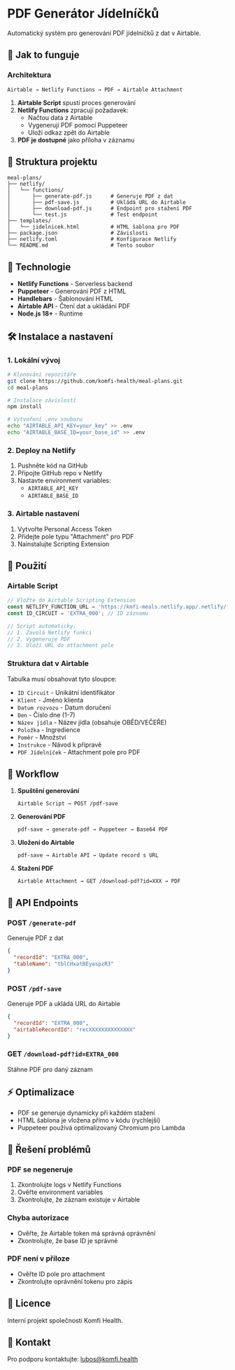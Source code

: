 # PDF Generátor Jídelníčků

Automatický systém pro generování PDF jídelníčků z dat v Airtable.

## 🚀 Jak to funguje

### Architektura
```
Airtable → Netlify Functions → PDF → Airtable Attachment
```

1. **Airtable Script** spustí proces generování
2. **Netlify Functions** zpracují požadavek:
   - Načtou data z Airtable
   - Vygenerují PDF pomocí Puppeteer
   - Uloží odkaz zpět do Airtable
3. **PDF je dostupné** jako příloha v záznamu

## 📁 Struktura projektu

```
meal-plans/
├── netlify/
│   └── functions/
│       ├── generate-pdf.js      # Generuje PDF z dat
│       ├── pdf-save.js          # Ukládá URL do Airtable
│       ├── download-pdf.js      # Endpoint pro stažení PDF
│       └── test.js              # Test endpoint
├── templates/
│   └── jidelnicek.html          # HTML šablona pro PDF
├── package.json                 # Závislosti
├── netlify.toml                 # Konfigurace Netlify
└── README.md                    # Tento soubor
```

## 🔧 Technologie

- **Netlify Functions** - Serverless backend
- **Puppeteer** - Generování PDF z HTML
- **Handlebars** - Šablonování HTML
- **Airtable API** - Čtení dat a ukládání PDF
- **Node.js 18+** - Runtime

## 🛠️ Instalace a nastavení

### 1. Lokální vývoj
```bash
# Klonování repozitáře
git clone https://github.com/komfi-health/meal-plans.git
cd meal-plans

# Instalace závislostí
npm install

# Vytvoření .env souboru
echo "AIRTABLE_API_KEY=your_key" >> .env
echo "AIRTABLE_BASE_ID=your_base_id" >> .env
```

### 2. Deploy na Netlify
1. Pushněte kód na GitHub
2. Připojte GitHub repo v Netlify
3. Nastavte environment variables:
   - `AIRTABLE_API_KEY`
   - `AIRTABLE_BASE_ID`

### 3. Airtable nastavení
1. Vytvořte Personal Access Token
2. Přidejte pole typu "Attachment" pro PDF
3. Nainstalujte Scripting Extension

## 📝 Použití

### Airtable Script
```javascript
// Vložte do Airtable Scripting Extension
const NETLIFY_FUNCTION_URL = 'https://kmfi-meals.netlify.app/.netlify/functions/pdf-save';
const ID_CIRCUIT = 'EXTRA_000'; // ID záznamu

// Script automaticky:
// 1. Zavolá Netlify funkci
// 2. Vygeneruje PDF
// 3. Uloží URL do attachment pole
```

### Struktura dat v Airtable
Tabulka musí obsahovat tyto sloupce:
- `ID Circuit` - Unikátní identifikátor
- `Klient` - Jméno klienta
- `Datum rozvozu` - Datum doručení
- `Den` - Číslo dne (1-7)
- `Název jídla` - Název jídla (obsahuje OBĚD/VEČEŘE)
- `Položka` - Ingredience
- `Poměr` - Množství
- `Instrukce` - Návod k přípravě
- `PDF Jídelníček` - Attachment pole pro PDF

## 🔄 Workflow

1. **Spuštění generování**
   ```
   Airtable Script → POST /pdf-save
   ```

2. **Generování PDF**
   ```
   pdf-save → generate-pdf → Puppeteer → Base64 PDF
   ```

3. **Uložení do Airtable**
   ```
   pdf-save → Airtable API → Update record s URL
   ```

4. **Stažení PDF**
   ```
   Airtable Attachment → GET /download-pdf?id=XXX → PDF
   ```

## 🔌 API Endpoints

### POST `/generate-pdf`
Generuje PDF z dat
```json
{
  "recordId": "EXTRA_000",
  "tableName": "tblCHxatBEyaspzR3"
}
```

### POST `/pdf-save`
Generuje PDF a ukládá URL do Airtable
```json
{
  "recordId": "EXTRA_000",
  "airtableRecordId": "recXXXXXXXXXXXXXX"
}
```

### GET `/download-pdf?id=EXTRA_000`
Stáhne PDF pro daný záznam

## ⚡ Optimalizace

- PDF se generuje dynamicky při každém stažení
- HTML šablona je vložena přímo v kódu (rychlejší)
- Puppeteer používá optimalizovaný Chromium pro Lambda

## 🐛 Řešení problémů

### PDF se negeneruje
1. Zkontrolujte logs v Netlify Functions
2. Ověřte environment variables
3. Zkontrolujte, že záznam existuje v Airtable

### Chyba autorizace
- Ověřte, že Airtable token má správná oprávnění
- Zkontrolujte, že base ID je správné

### PDF není v příloze
- Ověřte ID pole pro attachment
- Zkontrolujte oprávnění tokenu pro zápis

## 📄 Licence

Interní projekt společnosti Komfi Health.

## 👥 Kontakt

Pro podporu kontaktujte: lubos@komfi.health
